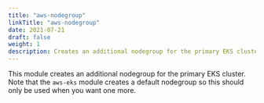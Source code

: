 ```yaml
---
title: "aws-nodegroup"
linkTitle: "aws-nodegroup"
date: 2021-07-21
draft: false
weight: 1
description: Creates an additional nodegroup for the primary EKS cluster.
---
```


This module creates an additional nodegroup for the primary EKS cluster. Note that the
`aws-eks` module creates a default nodegroup so this should only be used when
you want one more.
